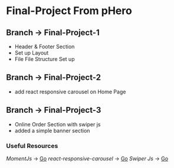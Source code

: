 # Final-Project From pHero

## Branch -> Final-Project-1

* Header & Footer Section
* Set up Layout
* File File Structure Set up

## Branch -> Final-Project-2

* add react responsive carousel on Home Page

## Branch -> Final-Project-3

* Online Order Section with swiper js
* added a simple banner section

### Useful Resources

_MomentJs_ -> [Go](https://momentjs.com/)
_react-responsive-carousel_ -> [Go](https://github.com/leandrowd/react-responsive-carousel)
_Swiper Js_ -> [Go](https://swiperjs.com/demos)
